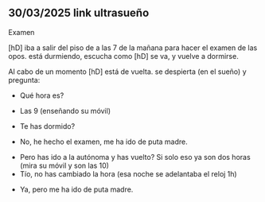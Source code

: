 ## 30/03/2025 link ultrasueño

Examen

[hD] iba a salir del piso de <hA> a las 7 de la mañana para hacer el examen de las opos. <hA> está durmiendo, escucha como [hD] se va, y vuelve a dormirse.

Al cabo de un momento [hD] está de vuelta. <hA> se despierta (en el sueño) y pregunta:

+ Qué hora es?
- Las 9 (enseñando su móvil)
+ Te has dormido?
- No, he hecho el examen, me ha ido de puta madre.
+ Pero has ido a la autónoma y has vuelto? Si solo eso ya son dos horas (mira su móvil y son las 10)
+ Tío, no has cambiado la hora (esa noche se adelantaba el reloj 1h)
- Ya, pero me ha ido de puta madre.
